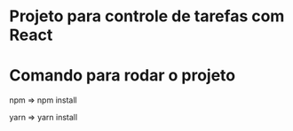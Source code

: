 # Projeto para controle de tarefas com React

# Comando para rodar o projeto 
  npm => npm install
  
  yarn => yarn install
  
